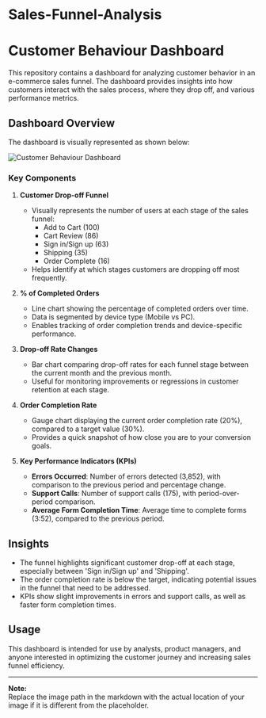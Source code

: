 # Sales-Funnel-Analysis
# Customer Behaviour Dashboard

This repository contains a dashboard for analyzing customer behavior in an e-commerce sales funnel. The dashboard provides insights into how customers interact with the sales process, where they drop off, and various performance metrics.

## Dashboard Overview

The dashboard is visually represented as shown below:

![Customer Behaviour Dashboard](./path-to-your-image.png) <!-- Update the path if needed -->

### Key Components

1. **Customer Drop-off Funnel**  
   - Visually represents the number of users at each stage of the sales funnel:
     - Add to Cart (100)
     - Cart Review (86)
     - Sign in/Sign up (63)
     - Shipping (35)
     - Order Complete (16)
   - Helps identify at which stages customers are dropping off most frequently.

2. **% of Completed Orders**  
   - Line chart showing the percentage of completed orders over time.
   - Data is segmented by device type (Mobile vs PC).
   - Enables tracking of order completion trends and device-specific performance.

3. **Drop-off Rate Changes**  
   - Bar chart comparing drop-off rates for each funnel stage between the current month and the previous month.
   - Useful for monitoring improvements or regressions in customer retention at each stage.

4. **Order Completion Rate**  
   - Gauge chart displaying the current order completion rate (20%), compared to a target value (30%).
   - Provides a quick snapshot of how close you are to your conversion goals.

5. **Key Performance Indicators (KPIs)**
   - **Errors Occurred**: Number of errors detected (3,852), with comparison to the previous period and percentage change.
   - **Support Calls**: Number of support calls (175), with period-over-period comparison.
   - **Average Form Completion Time**: Average time to complete forms (3:52), compared to the previous period.

## Insights

- The funnel highlights significant customer drop-off at each stage, especially between 'Sign in/Sign up' and 'Shipping'.
- The order completion rate is below the target, indicating potential issues in the funnel that need to be addressed.
- KPIs show slight improvements in errors and support calls, as well as faster form completion times.

## Usage

This dashboard is intended for use by analysts, product managers, and anyone interested in optimizing the customer journey and increasing sales funnel efficiency.

---

**Note:**  
Replace the image path in the markdown with the actual location of your image if it is different from the placeholder.
